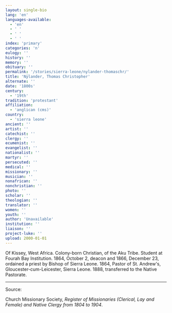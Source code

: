 ```yaml
---
layout: single-bio
lang: 'en'
languages-available:
  - 'en'
  - ' '
  - ' '
  - ' '
index: 'primary'
categories: 'n'
eulogy: ''
history: ''
memory: ''
obituary: ''
permalink: '/stories/sierra-leone/nylander-thomaschr/'
title: 'Nÿlander, Thomas Christopher'
alternate: ''
date: '1800s'
century:
  - '19th'
tradition: 'protestant'
affiliation:
  - 'anglican (cms)'
country:
  - 'sierra leone'
ancient: ''
artist: ''
catechist: ''
clergy: ''
ecumenist: ''
evangelist: ''
nationalist: ''
martyr: ''
persecuted: ''
medical: ''
missionary: ''
musician: ''
nonafrican: ''
nonchristian: ''
photo: ''
scholar: ''
theologian: ''
translator: ''
women: ''
youth: ''
author: 'Unavailable'
institution: ''
liaison: ''
project-luke: ''
upload: 2000-01-01
---
```



Of Kissey, West Africa.  Colony-born Christian, of the Aku Tribe.  Student at Fourah Bay Institution.  1864, October 2, deacon and 1866, December 23, ordained a priest by Bishop of Sierra Leone.  1864, Pastor of St. Andrew's, Gloucester-cum-Leicester, Sierra Leone.  1888, transferred to the Native Pastorate.



---

Source:

Church Missionary Society, *Register of Missionaries (Clerical, Lay and Female) and Native Clergy from 1804 to 1904*.